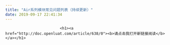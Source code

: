 ```yaml
---
title: "Air系列模块常见问题列表（持续更新）"
date: 2019-09-17 22:41:34
---
```




                            <h1><a href="http://doc.openluat.com/article/638/0"><b>请点击我打开新链接阅读</b></a></h1>

